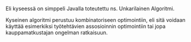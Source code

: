 Eli kyseessä on simppeli Javalla toteutettu ns. Unkarilainen Algoritmi. 

Kyseinen algoritmi perustuu kombinatoriseen optimointiin, eli sitä voidaan käyttää esimerkiksi työtehtävien assosioinnin optimointiin tai jopa kauppamatkustajan ongelman ratkaisuun. 
